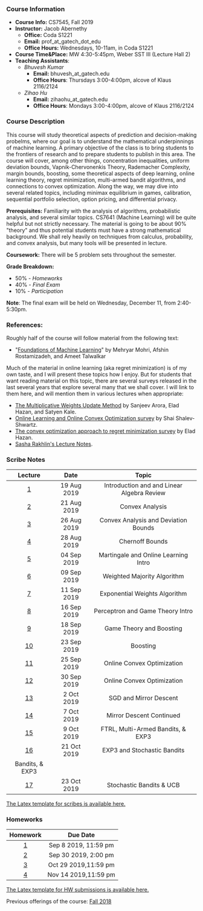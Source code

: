 
### Course Information

* **Course Info:**	CS7545, Fall 2019
* **Instructor:**	Jacob Abernethy
    - **Office:**  Coda S1221
    - **Email:** prof_at_gatech_dot_edu
    - **Office Hours:** Wednesdays, 10-11am, in Coda S1221
* **Course Time&Place:**	MW 4:30-5:45pm, Weber SST III (Lecture Hall 2)
* **Teaching Assistants**:
    - *Bhuvesh Kumar*
        - **Email:** bhuvesh_at_gatech.edu
        - **Office Hours**: Thursdays 3:00-4:00pm, alcove of Klaus 2116/2124
    - *Zihao Hu*
        - **Email:** zihaohu_at_gatech.edu
        - **Office Hours**: Mondays 3:00-4:00pm, alcove of Klaus 2116/2124


### Course Description

This course will study theoretical aspects of prediction and decision-making probelms, where our goal is to understand the mathematical underpinnings of machine learning. A primary objective of the class is to bring students to the frontiers of research and to prepare students to publish in this area. The course will cover, among other things, concentration inequalities, uniform deviation bounds, Vapnik-Chervonenkis Theory, Rademacher Complexity, margin bounds, boosting, some theoretical aspects of deep learning, online learning theory, regret minimization, multi-armed bandit algorithms, and connections to convex optimization. Along the way, we may dive into several related topics, including minimax equilibrium in games, calibration, sequential portfolio selection, option pricing, and differential privacy.

**Prerequisites:** Familiarity with the analysis of algorithms, probabilistic analysis, and several similar topics. CS7641 (Machine Learning) will be quite helpful but not strictly necessary. The material is going to be about 90% "theory" and thus potential students must have a strong mathematical background. We shall rely heavily on techniques from calculus, probability, and convex analysis, but many tools will be presented in lecture.

**Coursework:** There will be 5 problem sets throughout the semester.

**Grade Breakdown:**
* 50% - *Homeworks*
* 40% - *Final Exam*
* 10% - *Participation*

**Note**: The final exam will be held on Wednesday, December 11, from 2:40-5:30pm.


### References:

Roughly half of the course will follow material from the following text:

 * "[Foundations of Machine Learning](https://www.amazon.com/Foundations-Machine-Learning-Adaptive-Computation/dp/026201825X)" by Mehryar Mohri, Afshin Rostamizadeh, and Ameet Talwalkar

Much of the material in online learning (aka regret minimization) is of my own taste, and I will present these topics how I enjoy. But for students that want reading material on this topic, there are several surveys released in the last several years that explore several many that we shall cover. I will link to them here, and will mention them in various lectures when appropriate:

* [The Multiplicative Weights Update Method](http://www.cs.princeton.edu/~arora/pubs/MWsurvey.pdf) by Sanjeev Arora, Elad Hazan, and Satyen Kale.
* [Online Learning and Online Convex Optimization survey](http://www.cs.huji.ac.il/~shais/papers/OLsurvey.pdf) by Shai Shalev-Shwartz.
* [The convex optimization approach to regret minimization survey](http://www.cs.princeton.edu/~ehazan/papers/OCO-survey.pdf) by Elad Hazan.
* [Sasha Rakhlin's Lecture Notes](http://www-stat.wharton.upenn.edu/~rakhlin/courses/stat928/stat928_notes.pdf).


### Scribe Notes

| Lecture | Date  | Topic |
| :------------: |:-------------: |:-------------: |
| [1](./scribe/lec1.pdf)   | 19 Aug 2019 | Introduction and and Linear Algebra Review |
| [2](./scribe/lec2.pdf)  | 21 Aug 2019 | Convex Analysis |
| [3](./scribe/lec3.pdf)  | 26 Aug 2019 | Convex Analysis and Deviation Bounds |
| [4](./scribe/lec4.pdf)  | 28 Aug 2019 | Chernoff Bounds |
| [5](./scribe/lec5.pdf)  | 04 Sep 2019 | Martingale and Online Learning Intro |
| [6](./scribe/lec6.pdf)  | 09 Sep 2019 | Weighted Majority Algorithm |
| [7](./scribe/lec7.pdf)  | 11 Sep 2019 | Exponential Weights Algorithm |
| [8](./scribe/lec8.pdf)  | 16 Sep 2019 | Perceptron and Game Theory Intro |
| [9](./scribe/lec9.pdf)  | 18 Sep 2019 | Game Theory and Boosting |
| [10](./scribe/lec10.pdf)  | 23 Sep 2019 | Boosting |
| [11](./scribe/lec11.pdf)  | 25 Sep 2019 | Online Convex Optimization |
| [12](./scribe/lec12.pdf)  | 30 Sep 2019 | Online Convex Optimization |
| [13](./scribe/lec13.pdf)  | 2 Oct 2019 | SGD and Mirror Descent |
| [14](./scribe/lec14.pdf)  | 7 Oct 2019 | Mirror Descent Continued |
| [15](./scribe/lec15.pdf)  | 9 Oct 2019 | FTRL, Multi-Armed Bandits, & EXP3 |
| [16](./scribe/lec16.pdf)  | 21 Oct 2019 | EXP3 and Stochastic Bandits |
Bandits, & EXP3 |
| [17](./scribe/lec17.pdf)  | 23 Oct 2019 | Stochastic Bandits & UCB |



[The Latex template for scribes is available here.](./scribe/CS7545scribe_template.tex)

### Homeworks

| Homework | Due Date  | 
| :------------: |:-------------: |
| [1](./hw/hw1.pdf) | Sep 8 2019, 11:59 pm |
| [2](./hw/hw2.pdf) | Sep 30 2019, 2:00 pm |
| [3](./hw/hw3.pdf) | Oct 29 2019,11:59 pm |
| [4](./hw/hw4.pdf) | Nov 14 2019,11:59 pm |


[The Latex template for HW submissions is available here.](./hw/CS7545hw_template.tex)

Previous offerings of the course: [Fall 2018](./Fall18)

